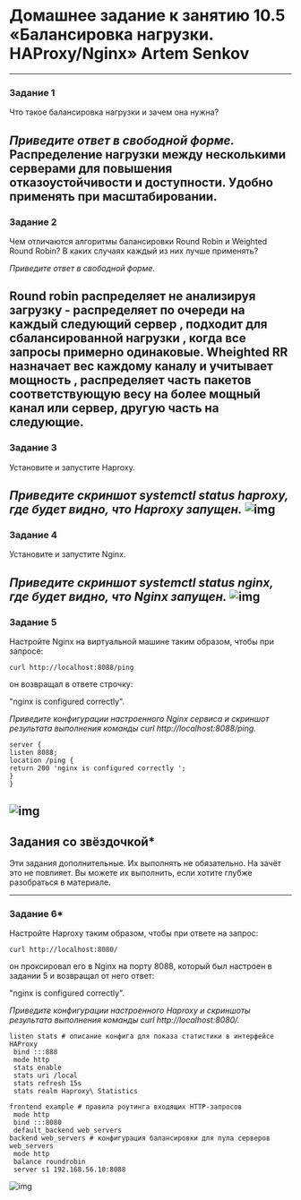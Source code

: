 # Домашнее задание к занятию 10.5 «Балансировка нагрузки. HAProxy/Nginx» Artem Senkov
---

### Задание 1

Что такое балансировка нагрузки и зачем она нужна? 

*Приведите ответ в свободной форме.*
Распределение нагрузки между несколькими серверами для повышения отказоустойчивости и доступности. Удобно применять при масштабировании.
---

### Задание 2

Чем отличаются алгоритмы балансировки Round Robin и Weighted Round Robin? В каких случаях каждый из них лучше применять? 

*Приведите ответ в свободной форме.*

Round robin распределяет не анализируя загрузку - распределяет по очереди на каждый следующий сервер , подходит для сбалансированной нагрузки , когда все запросы примерно одинаковые. Wheighted RR назначает вес каждому каналу и учитывает мощность , распределяет часть пакетов соответствующую весу на более мощный канал или сервер, другую часть на следующие.
---

### Задание 3

Установите и запустите Haproxy.

*Приведите скриншот systemctl status haproxy, где будет видно, что Haproxy запущен.*
![img](haproxy)
---

### Задание 4

Установите и запустите Nginx.

*Приведите скриншот systemctl status nginx, где будет видно, что Nginx запущен.*
![img](nginx)
---

### Задание 5

Настройте Nginx на виртуальной машине таким образом, чтобы при запросе:

`curl http://localhost:8088/ping`

он возвращал в ответе строчку: 

"nginx is configured correctly".

*Приведите конфигурации настроенного Nginx сервиса и скриншот результата выполнения команды curl http://localhost:8088/ping.*
```
server {
listen 8088;
location /ping {
return 200 'nginx is configured correctly ';
}
}
```
![img](curl1)
---

## Задания со звёздочкой*

Эти задания дополнительные. Их выполнять не обязательно. На зачёт это не повлияет. Вы можете их выполнить, если хотите глубже разобраться в материале.

---

### Задание 6*

Настройте Haproxy таким образом, чтобы при ответе на запрос:

`curl http://localhost:8080/`

он проксировал его в Nginx на порту 8088, который был настроен в задании 5 и возвращал от него ответ: 

"nginx is configured correctly". 

*Приведите конфигурации настроенного Haproxy и скриншоты результата выполнения команды curl http://localhost:8080/.*
```
listen stats # описание конфига для показа статистики в интерфейсе HAProxy
 bind :::888
 mode http
 stats enable
 stats uri /local
 stats refresh 15s
 stats realm Haproxy\ Statistics

frontend example # правила роутинга входящих HTTP-запросов
 mode http
 bind :::8080
 default_backend web_servers
backend web_servers # конфигурация балансировки для пула серверов web_servers
 mode http
 balance roundrobin
 server s1 192.168.56.10:8088
```
![img](haproxy)
